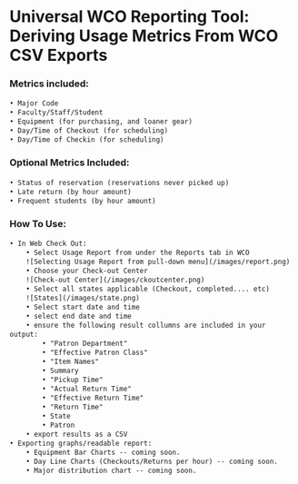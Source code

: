 # Universal WCO Reporting Tool: Deriving Usage Metrics From WCO CSV Exports

### Metrics included:
    • Major Code
    • Faculty/Staff/Student
    • Equipment (for purchasing, and loaner gear)
    • Day/Time of Checkout (for scheduling)
    • Day/Time of Checkin (for scheduling)

### Optional Metrics Included:
    • Status of reservation (reservations never picked up)
    • Late return (by hour amount)
    • Frequent students (by hour amount)
    
### How To Use: 
    • In Web Check Out:
        • Select Usage Report from under the Reports tab in WCO
        ![Selecting Usage Report from pull-down menu](/images/report.png)
        • Choose your Check-out Center
        ![Check-out Center](/images/ckoutcenter.png)
        • Select all states applicable (Checkout, completed.... etc)
        ![States](/images/state.png)
        • Select start date and time
        • select end date and time
        • ensure the following result collumns are included in your output:
            • "Patron Department"
            • "Effective Patron Class"
            • "Item Names"
            • Summary
            • "Pickup Time"
            • "Actual Return Time"
            • "Effective Return Time"
            • "Return Time"
            • State 
            • Patron
        • export results as a CSV
    • Exporting graphs/readable report: 
        • Equipment Bar Charts -- coming soon.
        • Day Line Charts (Checkouts/Returns per hour) -- coming soon.
        • Major distribution chart -- coming soon.         